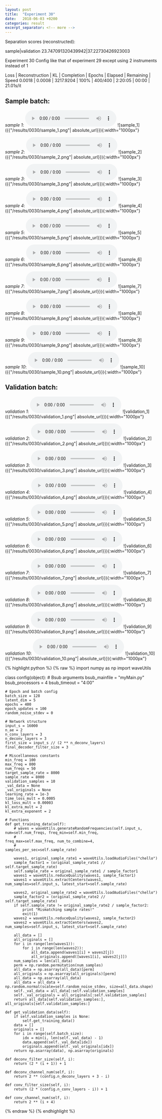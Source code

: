 ```yaml
---
layout: post
title:  "Experiment 30"
date:   2018-06-03 +0200
categories: result
excerpt_separator: <!-- more -->
---
```

Separation scores (reconstructed):

sample|validation
23.747091320439942|37.22730426923003<!-- more -->

Experiment 30
Config like that of experiment 29 except using 2 instruments instead of 1

Loss | Reconstruction | KL | Completion | Epochs | Elapsed | Remaining | Speed
0.0018 | 0.0008 | 3217.9204 | 100% | 400/400 | 2:20:05 | 00:00 | 21.01s/it

## **Sample batch**:
_sample 1_:
<audio src="/ResultsOverview/results/0030/sample_1.wav" controls preload></audio>
![sample_1]({{"/results/0030/sample_1.png"| absolute_url}}){:width="1000px"}

_sample 2_:
<audio src="/ResultsOverview/results/0030/sample_2.wav" controls preload></audio>
![sample_2]({{"/results/0030/sample_2.png"| absolute_url}}){:width="1000px"}

_sample 3_:
<audio src="/ResultsOverview/results/0030/sample_3.wav" controls preload></audio>
![sample_3]({{"/results/0030/sample_3.png"| absolute_url}}){:width="1000px"}

_sample 4_:
<audio src="/ResultsOverview/results/0030/sample_4.wav" controls preload></audio>
![sample_4]({{"/results/0030/sample_4.png"| absolute_url}}){:width="1000px"}

_sample 5_:
<audio src="/ResultsOverview/results/0030/sample_5.wav" controls preload></audio>
![sample_5]({{"/results/0030/sample_5.png"| absolute_url}}){:width="1000px"}

_sample 6_:
<audio src="/ResultsOverview/results/0030/sample_6.wav" controls preload></audio>
![sample_6]({{"/results/0030/sample_6.png"| absolute_url}}){:width="1000px"}

_sample 7_:
<audio src="/ResultsOverview/results/0030/sample_7.wav" controls preload></audio>
![sample_7]({{"/results/0030/sample_7.png"| absolute_url}}){:width="1000px"}

_sample 8_:
<audio src="/ResultsOverview/results/0030/sample_8.wav" controls preload></audio>
![sample_8]({{"/results/0030/sample_8.png"| absolute_url}}){:width="1000px"}

_sample 9_:
<audio src="/ResultsOverview/results/0030/sample_9.wav" controls preload></audio>
![sample_9]({{"/results/0030/sample_9.png"| absolute_url}}){:width="1000px"}

_sample 10_:
<audio src="/ResultsOverview/results/0030/sample_10.wav" controls preload></audio>
![sample_10]({{"/results/0030/sample_10.png"| absolute_url}}){:width="1000px"}

## **Validation batch**:
_validation 1_:
<audio src="/ResultsOverview/results/0030/validation_1.wav" controls preload></audio>
![validation_1]({{"/results/0030/validation_1.png"| absolute_url}}){:width="1000px"}

_validation 2_:
<audio src="/ResultsOverview/results/0030/validation_2.wav" controls preload></audio>
![validation_2]({{"/results/0030/validation_2.png"| absolute_url}}){:width="1000px"}

_validation 3_:
<audio src="/ResultsOverview/results/0030/validation_3.wav" controls preload></audio>
![validation_3]({{"/results/0030/validation_3.png"| absolute_url}}){:width="1000px"}

_validation 4_:
<audio src="/ResultsOverview/results/0030/validation_4.wav" controls preload></audio>
![validation_4]({{"/results/0030/validation_4.png"| absolute_url}}){:width="1000px"}

_validation 5_:
<audio src="/ResultsOverview/results/0030/validation_5.wav" controls preload></audio>
![validation_5]({{"/results/0030/validation_5.png"| absolute_url}}){:width="1000px"}

_validation 6_:
<audio src="/ResultsOverview/results/0030/validation_6.wav" controls preload></audio>
![validation_6]({{"/results/0030/validation_6.png"| absolute_url}}){:width="1000px"}

_validation 7_:
<audio src="/ResultsOverview/results/0030/validation_7.wav" controls preload></audio>
![validation_7]({{"/results/0030/validation_7.png"| absolute_url}}){:width="1000px"}

_validation 8_:
<audio src="/ResultsOverview/results/0030/validation_8.wav" controls preload></audio>
![validation_8]({{"/results/0030/validation_8.png"| absolute_url}}){:width="1000px"}

_validation 9_:
<audio src="/ResultsOverview/results/0030/validation_9.wav" controls preload></audio>
![validation_9]({{"/results/0030/validation_9.png"| absolute_url}}){:width="1000px"}

_validation 10_:
<audio src="/ResultsOverview/results/0030/validation_10.wav" controls preload></audio>
![validation_10]({{"/results/0030/validation_10.png"| absolute_url}}){:width="1000px"}


{% highlight python %}
{% raw %}
import numpy as np
import waveUtils


class config(object):
	# Bsub arguments
	bsub_mainfile = "myMain.py"
	bsub_processors = 4
	bsub_timeout = "4:00"

	# Epoch and batch config
	batch_size = 128
	latent_dim = 5
	epochs = 400
	epoch_updates = 100
	random_noise_stdev = 0

	# Network structure
	input_s = 16000
	n_ae = 2
	n_conv_layers = 3
	n_deconv_layers = 3
	first_size = input_s // (2 ** n_deconv_layers)
	final_decoder_filter_size = 3

	# Miscellaneous constants
	min_freq = 100
	max_freq = 800
	num_freqs = 50
	target_sample_rate = 8000
	sample_rate = 8000
	validation_samples = 10
	_val_data = None
	_val_originals = None
	learning_rate = 1e-3
	time_loss_mult = 0.0005
	kl_loss_mult = 0.00003
	kl_extra_mult = 2
	kl_extra_exponent = 2

	# Functions
	def get_training_data(self):
		# waves = waveUtils.generateRandomFrequencies(self.input_s, num=self.num_freqs, freq_min=self.min_freq,
		#                                            freq_max=self.max_freq, num_to_combine=4,
		#                                            samples_per_sec=self.sample_rate)

		waves1, original_sample_rate1 = waveUtils.loadAudioFiles("chello")
		sample_factor1 = (original_sample_rate1 // self.target_sample_rate)
		self.sample_rate = original_sample_rate1 / sample_factor1
		waves1 = waveUtils.reduceQuality(waves1, sample_factor1)
		waves1 = waveUtils.extractCenters(waves1, num_samples=self.input_s, latest_start=self.sample_rate)

		waves2, original_sample_rate2 = waveUtils.loadAudioFiles("chello")
		sample_factor2 = (original_sample_rate2 // self.target_sample_rate)
		if self.sample_rate != original_sample_rate2 / sample_factor2:
			print "Mismatching sample rates!"
			exit(1)
		waves2 = waveUtils.reduceQuality(waves2, sample_factor2)
		waves2 = waveUtils.extractCenters(waves2, num_samples=self.input_s, latest_start=self.sample_rate)

		all_data = []
		all_originals = []
		for i in range(len(waves1)):
			for j in range(len(waves2)):
				all_data.append(waves1[i] + waves2[j])
				all_originals.append([waves1[i], waves2[j]])
		num_samples = len(all_data)
		perm = np.random.permutation(num_samples)
		all_data = np.asarray(all_data)[perm]
		all_originals = np.asarray(all_originals)[perm]
		all_data = np.asarray(all_data)
		all_data = all_data + np.random.normal(scale=self.random_noise_stdev, size=all_data.shape)
		self._val_data = all_data[:self.validation_samples]
		self._val_originals = all_originals[:self.validation_samples]
		return all_data[self.validation_samples:], all_originals[self.validation_samples:]

	def get_validation_data(self):
		if self.validation_samples is None:
			self.get_training_data()
		data = []
		originals = []
		for i in range(self.batch_size):
			idx = min(i, len(self._val_data) - 1)
			data.append(self._val_data[idx])
			originals.append(self._val_originals[idx])
		return np.asarray(data), np.asarray(originals)

	def deconv_filter_size(self, i):
		return (2 * (i + 1)) + 1

	def deconv_channel_num(self, i):
		return 2 ** (config.n_deconv_layers + 3 - i)

	def conv_filter_size(self, i):
		return (2 * (config.n_conv_layers - i)) + 1

	def conv_channel_num(self, i):
		return 2 ** (i + 4)

{% endraw %}
{% endhighlight %}
